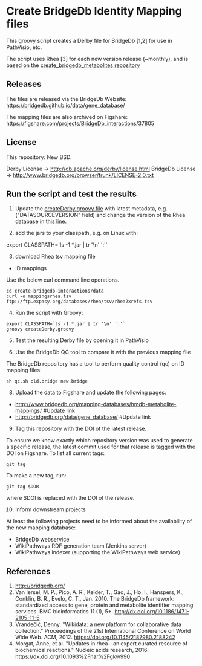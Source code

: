 Create BridgeDb Identity Mapping files
======================================

This groovy script creates a Derby file for BridgeDb [1,2] for use in PathVisio,
etc.

The script uses Rhea [3] for each new version release (~monthly), and is based on the [create_bridgedb_metabolites repository](https://github.com/bridgedb/create-bridgedb-metabolites)

Releases
--------

The files are released via the BridgeDb Website: https://bridgedb.github.io/data/gene_database/

The mapping files are also archived on Figshare: https://figshare.com/projects/BridgeDb_interactions/37805

License
-------

This repository: New BSD.

Derby License -> http://db.apache.org/derby/license.html
BridgeDb License -> http://www.bridgedb.org/browser/trunk/LICENSE-2.0.txt

Run the script and test the results
-----------------------------------

1. Update the [createDerby.groovy file](https://github.com/bridgedb/create-bridgedb-hmdb/blob/master/createDerby.groovy) with latest metadata, e.g. ("DATASOURCEVERSION" field) and change the version of the Rhea database in [this line](https://github.com/DeniseSl22/create-bridgedb-interactions/blob/main/createDerby.groovy#L50).

1. add the jars to your classpath, e.g. on Linux with:

  export CLASSPATH=\`ls -1 *.jar | tr '\n' ':'\`

3. download Rhea tsv mapping file
- ID mappings

Use the below curl command line operations.

  ```
  cd create-bridgedb-interactions/data
  curl -o mappingsrhea.tsv ftp://ftp.expasy.org/databases/rhea/tsv/rhea2xrefs.tsv
  
  ```

4. Run the script with Groovy:

  ```
  export CLASSPATH=`ls -1 *.jar | tr '\n' ':'`
  groovy createDerby.groovy
  ```

5. Test the resulting Derby file by opening it in PathVisio

6. Use the BridgeDb QC tool to compare it with the previous mapping file

The BridgeDb repository has a tool to perform quality control (qc) on ID
mapping files:

  ```
  sh qc.sh old.bridge new.bridge
  ```

8. Upload the data to Figshare and update the following pages:

* http://www.bridgedb.org/mapping-databases/hmdb-metabolite-mappings/ #Update link
* http://bridgedb.org/data/gene_database/ #Update link

9. Tag this repository with the DOI of the latest release.

To ensure we know exactly which repository version was used to generate
a specific release, the latest commit used for that release is tagged
with the DOI on Figshare. To list all current tags:

  ```
  git tag
  ```

To make a new tag, run:

  ```
  git tag $DOR
  ````

where $DOI is replaced with the DOI of the release.

10. Inform downstream projects

At least the following projects need to be informed about the availability of the new mapping database:

* BridgeDb webservice
* WikiPathways RDF generation team (Jenkins server)
* WikiPathways indexer (supporting the WikiPathways web service)

References
----------

1. http://bridgedb.org/
2. Van Iersel, M. P., Pico, A. R., Kelder, T., Gao, J., Ho, I., Hanspers, K., Conklin, B. R., Evelo, C. T., Jan. 2010. The BridgeDb framework: standardized access to gene, protein and metabolite identifier mapping services. BMC bioinformatics 11 (1), 5+. http://dx.doi.org/10.1186/1471-2105-11-5
3. Vrandečić, Denny. "Wikidata: a new platform for collaborative data collection." Proceedings of the 21st International Conference on World Wide Web. ACM, 2012. https://doi.org/10.1145/2187980.2188242
4. Morgat, Anne, et al. "Updates in rhea—an expert curated resource of biochemical reactions." Nucleic acids research, 2016. https://dx.doi.org/10.1093%2Fnar%2Fgkw990 
